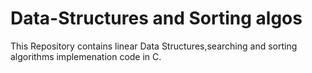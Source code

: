 # Data-Structures and Sorting algos
This Repository contains linear Data Structures,searching and sorting algorithms implemenation code in C.

